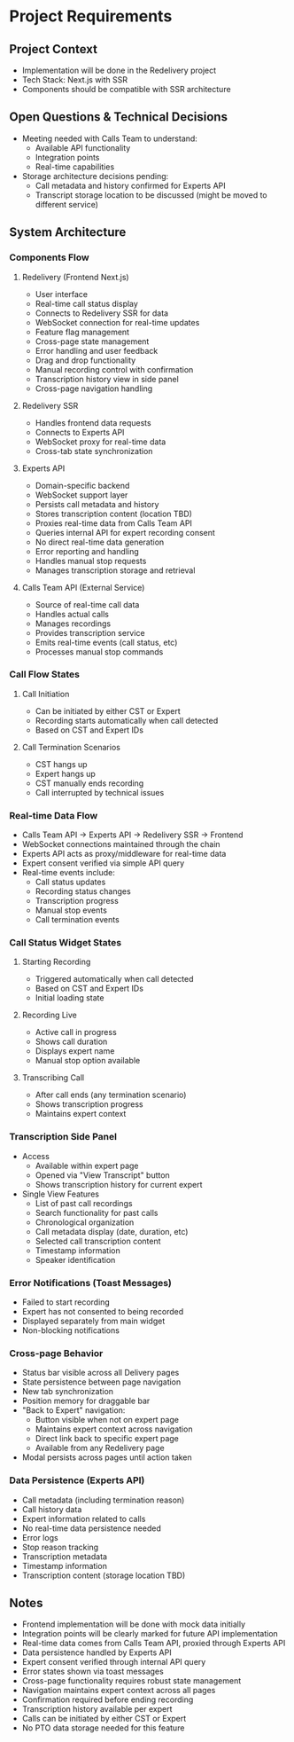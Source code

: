 # Project Requirements

## Project Context

- Implementation will be done in the Redelivery project
- Tech Stack: Next.js with SSR
- Components should be compatible with SSR architecture

## Open Questions & Technical Decisions

- Meeting needed with Calls Team to understand:
  - Available API functionality
  - Integration points
  - Real-time capabilities
- Storage architecture decisions pending:
  - Call metadata and history confirmed for Experts API
  - Transcript storage location to be discussed (might be moved to different service)

## System Architecture

### Components Flow

1. Redelivery (Frontend Next.js)

   - User interface
   - Real-time call status display
   - Connects to Redelivery SSR for data
   - WebSocket connection for real-time updates
   - Feature flag management
   - Cross-page state management
   - Error handling and user feedback
   - Drag and drop functionality
   - Manual recording control with confirmation
   - Transcription history view in side panel
   - Cross-page navigation handling

2. Redelivery SSR

   - Handles frontend data requests
   - Connects to Experts API
   - WebSocket proxy for real-time data
   - Cross-tab state synchronization

3. Experts API

   - Domain-specific backend
   - WebSocket support layer
   - Persists call metadata and history
   - Stores transcription content (location TBD)
   - Proxies real-time data from Calls Team API
   - Queries internal API for expert recording consent
   - No direct real-time data generation
   - Error reporting and handling
   - Handles manual stop requests
   - Manages transcription storage and retrieval

4. Calls Team API (External Service)
   - Source of real-time call data
   - Handles actual calls
   - Manages recordings
   - Provides transcription service
   - Emits real-time events (call status, etc)
   - Processes manual stop commands

### Call Flow States

1. Call Initiation

   - Can be initiated by either CST or Expert
   - Recording starts automatically when call detected
   - Based on CST and Expert IDs

2. Call Termination Scenarios
   - CST hangs up
   - Expert hangs up
   - CST manually ends recording
   - Call interrupted by technical issues

### Real-time Data Flow

- Calls Team API → Experts API → Redelivery SSR → Frontend
- WebSocket connections maintained through the chain
- Experts API acts as proxy/middleware for real-time data
- Expert consent verified via simple API query
- Real-time events include:
  - Call status updates
  - Recording status changes
  - Transcription progress
  - Manual stop events
  - Call termination events

### Call Status Widget States

1. Starting Recording

   - Triggered automatically when call detected
   - Based on CST and Expert IDs
   - Initial loading state

2. Recording Live

   - Active call in progress
   - Shows call duration
   - Displays expert name
   - Manual stop option available

3. Transcribing Call
   - After call ends (any termination scenario)
   - Shows transcription progress
   - Maintains expert context

### Transcription Side Panel

- Access
  - Available within expert page
  - Opened via "View Transcript" button
  - Shows transcription history for current expert
- Single View Features
  - List of past call recordings
  - Search functionality for past calls
  - Chronological organization
  - Call metadata display (date, duration, etc)
  - Selected call transcription content
  - Timestamp information
  - Speaker identification

### Error Notifications (Toast Messages)

- Failed to start recording
- Expert has not consented to being recorded
- Displayed separately from main widget
- Non-blocking notifications

### Cross-page Behavior

- Status bar visible across all Delivery pages
- State persistence between page navigation
- New tab synchronization
- Position memory for draggable bar
- "Back to Expert" navigation:
  - Button visible when not on expert page
  - Maintains expert context across navigation
  - Direct link back to specific expert page
  - Available from any Redelivery page
- Modal persists across pages until action taken

### Data Persistence (Experts API)

- Call metadata (including termination reason)
- Call history data
- Expert information related to calls
- No real-time data persistence needed
- Error logs
- Stop reason tracking
- Transcription metadata
- Timestamp information
- Transcription content (storage location TBD)

## Notes

- Frontend implementation will be done with mock data initially
- Integration points will be clearly marked for future API implementation
- Real-time data comes from Calls Team API, proxied through Experts API
- Data persistence handled by Experts API
- Expert consent verified through internal API query
- Error states shown via toast messages
- Cross-page functionality requires robust state management
- Navigation maintains expert context across all pages
- Confirmation required before ending recording
- Transcription history available per expert
- Calls can be initiated by either CST or Expert
- No PTO data storage needed for this feature
